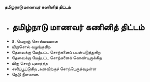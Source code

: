 **தமிழ்நாடு மாணவர் கணினித் திட்டம்**
- # தமிழ்நாடு மாணவர் கணினித் திட்டம்
- a. வெறுஞ் சொல்மயமான
- மிகுசொல் வழங்குகிற
- தேவைக்கு மேற்பட்ட சொற்களைப் பயன்படுத்துகிற
- தேவைக்கு மேற்பட்ட சொற்களைக் கொண்டிருக்கிற
- மிகு சொற் புணர்த்த
- சலிப்பூட்டுகிற அளவிற்குச் சொற்பெருக்கமுள்ள
- நெடு நீளமான.


